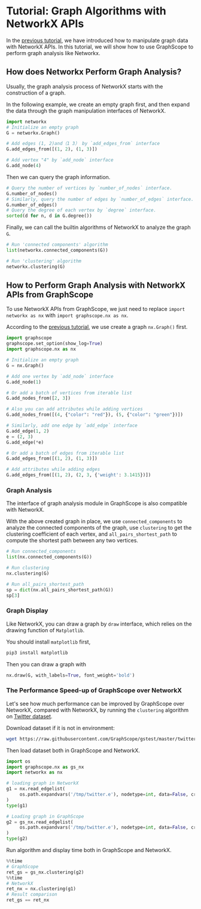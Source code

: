 # Tutorial: Graph Algorithms with NetworkX APIs

In the [previous tutorial](https://graphscope.io/docs/latest/analytical_engine/tutorial_networkx_operations.html), we have introduced how to manipulate graph data with NetworkX APIs. In this tutorial, we will show how to use GraphScope to perform graph analysis like Networkx. 

## How does Networkx Perform Graph Analysis?

Usually, the graph analysis process of NetworkX starts with the construction of a graph.

In the following example, we create an empty graph first, and then expand the data through the graph manipulation interfaces of NetworkX.

```python
import networkx
# Initialize an empty graph
G = networkx.Graph()

# Add edges (1, 2)and（1 3） by `add_edges_from` interface
G.add_edges_from([(1, 2), (1, 3)])

# Add vertex "4" by `add_node` interface 
G.add_node(4)
```

Then we can query the graph information.

```python
# Query the number of vertices by `number_of_nodes` interface.
G.number_of_nodes()
# Similarly, query the number of edges by `number_of_edges` interface.
G.number_of_edges()
# Query the degree of each vertex by `degree` interface.
sorted(d for n, d in G.degree())
```

Finally, we can call the builtin algorithms of NetworkX to analyze the graph `G`.

```python
# Run 'connected components' algorithm
list(networkx.connected_components(G))

# Run 'clustering' algorithm
networkx.clustering(G)
```

## How to Perform Graph Analysis with NetworkX APIs from GraphScope
To use NetworkX APIs from GraphScope, we just need to replace `import networkx as nx` with `import graphscope.nx as nx`.

According to the [previous tutorial](https://graphscope.io/docs/latest/analytical_engine/tutorial_networkx_operations.html), we use create a graph `nx.Graph()` first.

```python
import graphscope
graphscope.set_option(show_log=True)
import graphscope.nx as nx

# Initialize an empty graph
G = nx.Graph()

# Add one vertex by `add_node` interface
G.add_node(1)

# Or add a batch of vertices from iterable list
G.add_nodes_from([2, 3])

# Also you can add attributes while adding vertices
G.add_nodes_from([(4, {"color": "red"}), (5, {"color": "green"})])

# Similarly, add one edge by `add_edge` interface
G.add_edge(1, 2)
e = (2, 3)
G.add_edge(*e)

# Or add a batch of edges from iterable list
G.add_edges_from([(1, 2), (1, 3)])

# Add attributes while adding edges
G.add_edges_from([(1, 2), (2, 3, {'weight': 3.1415})])
```

### Graph Analysis

The interface of graph analysis module in GraphScope is also compatible with NetworkX.

With the above created graph in place, we use `connected_components` to analyze the connected components of the graph, use `clustering` to get the clustering coefficient of each vertex, and `all_pairs_shortest_path` to compute the shortest path between any two vertices.

```python
# Run connected_components
list(nx.connected_components(G))

# Run clustering
nx.clustering(G)

# Run all_pairs_shortest_path
sp = dict(nx.all_pairs_shortest_path(G))
sp[3]
```

### Graph Display

Like NetworkX, you can draw a graph by `draw` interface, which relies on the drawing function of `Matplotlib`.

You should install `matplotlib` first,

```bash
pip3 install matplotlib
```

Then you can draw a graph with 

```python
nx.draw(G, with_labels=True, font_weight='bold')
```

### The Performance Speed-up of GraphScope over NetworkX

Let's see how much performance can be improved by GraphScope over NetworkX, compared with NetworkX, by running the `clustering` algorithm on [Twitter dataset](https://snap.stanford.edu/data/ego-Twitter.html).

Download dataset if it is not in environment:

```bash
wget https://raw.githubusercontent.com/GraphScope/gstest/master/twitter.e -P /tmp
```

Then load dataset both in GraphScope and NetworkX.

```python
import os
import graphscope.nx as gs_nx
import networkx as nx

# loading graph in NetworkX
g1 = nx.read_edgelist(
     os.path.expandvars('/tmp/twitter.e'), nodetype=int, data=False, create_using=nx.Graph
)
type(g1)

# Loading graph in GraphScope
g2 = gs_nx.read_edgelist(
     os.path.expandvars('/tmp/twitter.e'), nodetype=int, data=False, create_using=gs_nx.Graph
)
type(g2)
```

Run algorithm and display time both in GraphScope and NetworkX.

```python
%%time
# GraphScope
ret_gs = gs_nx.clustering(g2)
%%time
# NetworkX
ret_nx = nx.clustering(g1)
# Result comparison
ret_gs == ret_nx
```